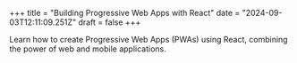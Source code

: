 +++
title = "Building Progressive Web Apps with React"
date = "2024-09-03T12:11:09.251Z"
draft = false
+++

  Learn how to create Progressive Web Apps (PWAs) using React, combining the power of web and mobile applications.
        